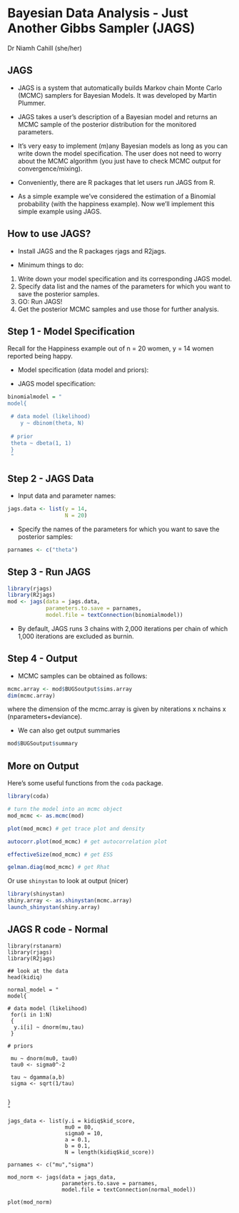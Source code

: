 Bayesian Data Analysis - Just Another Gibbs Sampler (JAGS)
================
Dr Niamh Cahill (she/her)

## JAGS

-   JAGS is a system that automatically builds Markov chain Monte
    Carlo (MCMC) samplers for Bayesian Models. It was developed by
    Martin Plummer.

-   JAGS takes a user’s description of a Bayesian model and returns an
    MCMC sample of the posterior distribution for the monitored
    parameters.

-   It’s very easy to implement (m)any Bayesian models as long as you
    can write down the model specification. The user does not need to
    worry about the MCMC algorithm (you just have to check MCMC output
    for convergence/mixing).

-   Conveniently, there are R packages that let users run JAGS from R.

-   As a simple example we’ve considered the estimation of a Binomial
    probability (with the happiness example). Now we’ll implement this
    simple example using JAGS.

## How to use JAGS?

-   Install JAGS and the R packages rjags and R2jags.

-   Minimum things to do:

1.  Write down your model specification and its corresponding JAGS
    model.
2.  Specify data list and the names of the parameters for which you want
    to save the posterior samples.
3.  GO: Run JAGS!
4.  Get the posterior MCMC samples and use those for further analysis.

## Step 1 - Model Specification

Recall for the Happiness example out of n = 20 women, y = 14 women
reported being happy.

-   Model specification (data model and priors):

-   JAGS model specification:

``` r
binomialmodel = "
model{

 # data model (likelihood)
    y ~ dbinom(theta, N) 
 
 # prior
 theta ~ dbeta(1, 1) 
 }
 "
```

## Step 2 - JAGS Data

-   Input data and parameter names:

``` r
jags.data <- list(y = 14, 
                  N = 20)
```

-   Specify the names of the parameters for which you want to save the
    posterior samples:

``` r
parnames <- c("theta")
```

## Step 3 - Run JAGS

``` r
library(rjags)
library(R2jags)
mod <- jags(data = jags.data, 
            parameters.to.save = parnames, 
            model.file = textConnection(binomialmodel))
```

-   By default, JAGS runs 3 chains with 2,000 iterations per chain of
    which 1,000 iterations are excluded as burnin.

## Step 4 - Output

-   MCMC samples can be obtained as follows:

``` r
mcmc.array <- mod$BUGSoutput$sims.array
dim(mcmc.array)
```

where the dimension of the mcmc.array is given by niterations x nchains
x (nparameters+deviance).

-   We can also get output summaries

``` r
mod$BUGSoutput$summary
```

## More on Output

Here’s some useful functions from the `coda` package.

``` r
library(coda)

# turn the model into an mcmc object
mod_mcmc <- as.mcmc(mod)

plot(mod_mcmc) # get trace plot and density

autocorr.plot(mod_mcmc) # get autocorrelation plot

effectiveSize(mod_mcmc) # get ESS

gelman.diag(mod_mcmc) # get Rhat
```

Or use `shinystan` to look at output (nicer)

``` r
library(shinystan)
shiny.array <- as.shinystan(mcmc.array)
launch_shinystan(shiny.array)
```

## JAGS R code - Normal

```{r}
library(rstanarm)
library(rjags)
library(R2jags)

## look at the data
head(kidiq)

normal_model = "
model{

# data model (likelihood)
 for(i in 1:N)
 {
  y.i[i] ~ dnorm(mu,tau)
 }
 
# priors

 mu ~ dnorm(mu0, tau0)
 tau0 <- sigma0^-2
 
 tau ~ dgamma(a,b)
 sigma <- sqrt(1/tau)
 

}
"

jags_data <- list(y.i = kidiq$kid_score,
                  mu0 = 80,
                  sigma0 = 10,
                  a = 0.1, 
                  b = 0.1,
                  N = length(kidiq$kid_score))

parnames <- c("mu","sigma")

mod_norm <- jags(data = jags_data, 
                 parameters.to.save = parnames, 
                 model.file = textConnection(normal_model))

plot(mod_norm)

```


